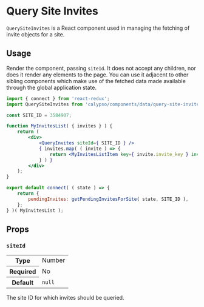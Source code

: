 # Query Site Invites

`QuerySiteInvites` is a React component used in managing the fetching of invite
objects for a site.

## Usage

Render the component, passing `siteId`. It does not accept any children, nor
does it render any elements to the page. You can use it adjacent to other
sibling components which make use of the fetched data made available through
the global application state.

```jsx
import { connect } from 'react-redux';
import QuerySiteInvites from 'calypso/components/data/query-site-invites';

const SITE_ID = 3584907;

function MyInvitesList( { invites } ) {
	return (
		<div>
			<QueryInvites siteId={ SITE_ID } />
			{ invites.map( ( invite ) => {
				return <MyInvitesListItem key={ invite.invite_key } invite={ invite } />;
			} ) }
		</div>
	);
}

export default connect( ( state ) => {
	return {
		pendingInvites: getPendingInvitesForSite( state, SITE_ID ),
	};
} )( MyInvitesList );
```

## Props

### `siteId`

<table>
	<tr><th>Type</th><td>Number</td></tr>
	<tr><th>Required</th><td>No</td></tr>
	<tr><th>Default</th><td><code>null</code></td></tr>
</table>

The site ID for which invites should be queried.
